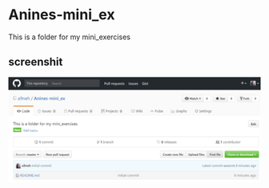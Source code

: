 # Anines-mini_ex
This is a folder for my mini_exercises

## screenshit
![Sceenshot](https://raw.githubusercontent.com/a9neh/Anines-mini_ex/master/fuckingscreenshot.PNG)
